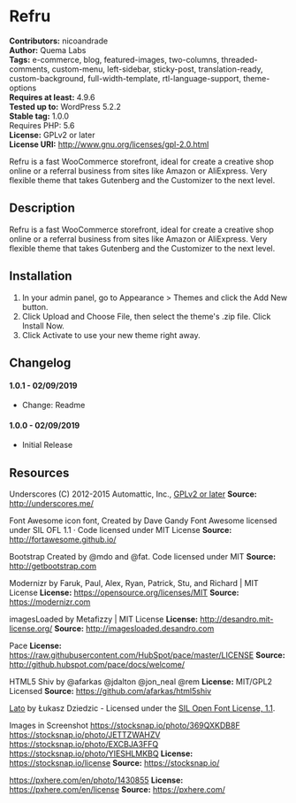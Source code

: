 # Refru 
**Contributors:** nicoandrade  
**Author:** Quema Labs  
**Tags:** e-commerce, blog, featured-images, two-columns, threaded-comments, custom-menu, left-sidebar, sticky-post, translation-ready, custom-background, full-width-template, rtl-language-support, theme-options  
**Requires at least:** 4.9.6  
**Tested up to:** WordPress 5.2.2  
**Stable tag:** 1.0.0  
Requires PHP: 5.6  
**License:** GPLv2 or later  
**License URI:** http://www.gnu.org/licenses/gpl-2.0.html  

Refru is a fast WooCommerce storefront, ideal for create a creative shop online or a referral business from sites like Amazon or AliExpress. Very flexible theme that takes Gutenberg and the Customizer to the next level.


## Description 
Refru is a fast WooCommerce storefront, ideal for create a creative shop online or a referral business from sites like Amazon or AliExpress. Very flexible theme that takes Gutenberg and the Customizer to the next level.


## Installation 
1. In your admin panel, go to Appearance > Themes and click the Add New button.
2. Click Upload and Choose File, then select the theme's .zip file. Click Install Now.
3. Click Activate to use your new theme right away.


## Changelog 

#### 1.0.1 - 02/09/2019 
* Change: Readme

#### 1.0.0 - 02/09/2019 
* Initial Release


## Resources 
Underscores 
(C) 2012-2015 Automattic, Inc., [GPLv2 or later](https://www.gnu.org/licenses/gpl-2.0.html)
**Source:** http://underscores.me/

Font Awesome icon font, Created by Dave Gandy
Font Awesome licensed under SIL OFL 1.1 · Code licensed under MIT License
**Source:** http://fortawesome.github.io/

Bootstrap Created by @mdo and @fat.
Code licensed under MIT
**Source:** http://getbootstrap.com

Modernizr by Faruk, Paul, Alex, Ryan, Patrick, Stu, and Richard | MIT License
**License:** https://opensource.org/licenses/MIT
**Source:** https://modernizr.com

imagesLoaded by Metafizzy | MIT License
**License:** http://desandro.mit-license.org/
**Source:** http://imagesloaded.desandro.com

Pace
**License:** https://raw.githubusercontent.com/HubSpot/pace/master/LICENSE
**Source:** http://github.hubspot.com/pace/docs/welcome/

HTML5 Shiv by @afarkas @jdalton @jon_neal @rem
**License:** MIT/GPL2 Licensed
**Source:** https://github.com/afarkas/html5shiv

[Lato](https://fonts.google.com/specimen/Lato) by Łukasz Dziedzic - Licensed under the [SIL Open Font License, 1.1](http://scripts.sil.org/OFL).

Images in Screenshot
https://stocksnap.io/photo/369QXKDB8F
https://stocksnap.io/photo/JETTZWAHZV
https://stocksnap.io/photo/EXCBJA3FFQ
https://stocksnap.io/photo/YIESHLMKBQ
**License:** https://stocksnap.io/license
**Source:** https://stocksnap.io/

https://pxhere.com/en/photo/1430855
**License:** https://pxhere.com/en/license
**Source:** https://pxhere.com/
